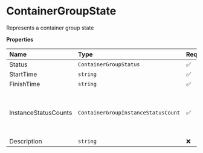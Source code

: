 # ContainerGroupState

Represents a container group state

**Properties**

| Name                 | Type                                | Required | Description                                        |
| :------------------- | :---------------------------------- | :------- | :------------------------------------------------- |
| Status               | `ContainerGroupStatus`              | ✅       |                                                    |
| StartTime            | `string`                            | ✅       |                                                    |
| FinishTime           | `string`                            | ✅       |                                                    |
| InstanceStatusCounts | `ContainerGroupInstanceStatusCount` | ✅       | Represents a container group instance status count |
| Description          | `string`                            | ❌       |                                                    |
